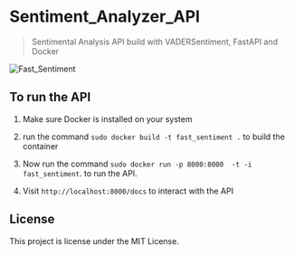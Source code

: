 # Sentiment_Analyzer_API

> Sentimental Analysis API build with VADERSentiment, FastAPI and Docker 

![Fast_Sentiment]()

## To run the API 

1. Make sure Docker is installed on your system

2. run the command `sudo docker build -t fast_sentiment .` to build the container 

3. Now run the command `sudo docker run -p 8000:8000  -t -i  fast_sentiment`. to run the API.

4. Visit `http://localhost:8000/docs` to interact with the API



## License

This project is license under the MIT License.
